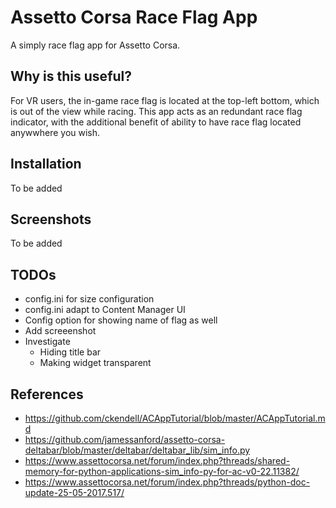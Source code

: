 # Assetto Corsa Race Flag App

A simply race flag app for Assetto Corsa.

## Why is this useful?

For VR users, the in-game race flag is located at the top-left bottom, which is out of the view while racing. This app acts as an redundant race flag indicator, with the additional benefit of ability to have race flag located anywwhere you wish. 

## Installation

To be added

## Screenshots

To be added

## TODOs

- config.ini for size configuration
- config.ini adapt to Content Manager UI
- Config option for showing name of flag as well
- Add screeenshot
- Investigate
	- Hiding title bar
	- Making widget transparent

## References

- https://github.com/ckendell/ACAppTutorial/blob/master/ACAppTutorial.md
- https://github.com/jamessanford/assetto-corsa-deltabar/blob/master/deltabar/deltabar_lib/sim_info.py
- https://www.assettocorsa.net/forum/index.php?threads/shared-memory-for-python-applications-sim_info-py-for-ac-v0-22.11382/
- https://www.assettocorsa.net/forum/index.php?threads/python-doc-update-25-05-2017.517/
